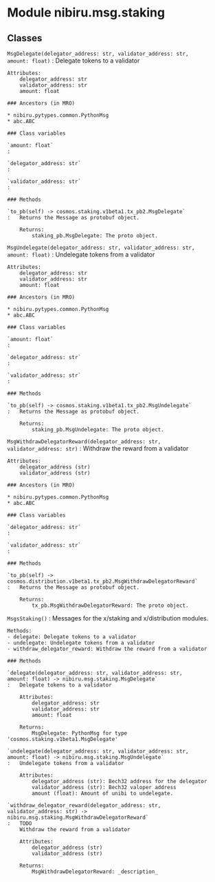 Module nibiru.msg.staking
=========================

Classes
-------

`MsgDelegate(delegator_address: str, validator_address: str, amount: float)`
:   Delegate tokens to a validator

    Attributes:
        delegator_address: str
        validator_address: str
        amount: float

    ### Ancestors (in MRO)

    * nibiru.pytypes.common.PythonMsg
    * abc.ABC

    ### Class variables

    `amount: float`
    :

    `delegator_address: str`
    :

    `validator_address: str`
    :

    ### Methods

    `to_pb(self) ‑> cosmos.staking.v1beta1.tx_pb2.MsgDelegate`
    :   Returns the Message as protobuf object.

        Returns:
            staking_pb.MsgDelegate: The proto object.

`MsgUndelegate(delegator_address: str, validator_address: str, amount: float)`
:   Undelegate tokens from a validator

    Attributes:
        delegator_address: str
        validator_address: str
        amount: float

    ### Ancestors (in MRO)

    * nibiru.pytypes.common.PythonMsg
    * abc.ABC

    ### Class variables

    `amount: float`
    :

    `delegator_address: str`
    :

    `validator_address: str`
    :

    ### Methods

    `to_pb(self) ‑> cosmos.staking.v1beta1.tx_pb2.MsgUndelegate`
    :   Returns the Message as protobuf object.

        Returns:
            staking_pb.MsgUndelegate: The proto object.

`MsgWithdrawDelegatorReward(delegator_address: str, validator_address: str)`
:   Withdraw the reward from a validator

    Attributes:
        delegator_address (str)
        validator_address (str)

    ### Ancestors (in MRO)

    * nibiru.pytypes.common.PythonMsg
    * abc.ABC

    ### Class variables

    `delegator_address: str`
    :

    `validator_address: str`
    :

    ### Methods

    `to_pb(self) ‑> cosmos.distribution.v1beta1.tx_pb2.MsgWithdrawDelegatorReward`
    :   Returns the Message as protobuf object.

        Returns:
            tx_pb.MsgWithdrawDelegatorReward: The proto object.

`MsgsStaking()`
:   Messages for the x/staking and x/distribution modules.

    Methods:
    - delegate: Delegate tokens to a validator
    - undelegate: Undelegate tokens from a validator
    - withdraw_delegator_reward: Withdraw the reward from a validator

    ### Methods

    `delegate(delegator_address: str, validator_address: str, amount: float) ‑> nibiru.msg.staking.MsgDelegate`
    :   Delegate tokens to a validator

        Attributes:
            delegator_address: str
            validator_address: str
            amount: float

        Returns:
            MsgDelegate: PythonMsg for type 'cosmos.staking.v1beta1.MsgDelegate'

    `undelegate(delegator_address: str, validator_address: str, amount: float) ‑> nibiru.msg.staking.MsgUndelegate`
    :   Undelegate tokens from a validator

        Attributes:
            delegator_address (str): Bech32 address for the delegator
            validator_address (str): Bech32 valoper address
            amount (float): Amount of unibi to undelegate.

    `withdraw_delegator_reward(delegator_address: str, validator_address: str) ‑> nibiru.msg.staking.MsgWithdrawDelegatorReward`
    :   TODO
        Withdraw the reward from a validator

        Attributes:
            delegator_address (str)
            validator_address (str)

        Returns:
            MsgWithdrawDelegatorReward: _description_
